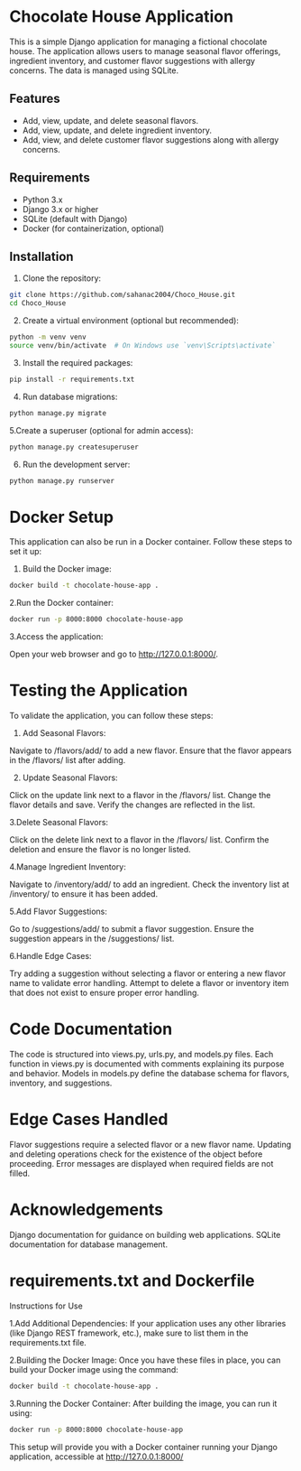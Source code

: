 # Chocolate House Application

This is a simple Django application for managing a fictional chocolate house. The application allows users to manage seasonal flavor offerings, ingredient inventory, and customer flavor suggestions with allergy concerns. The data is managed using SQLite.

## Features

- Add, view, update, and delete seasonal flavors.
- Add, view, update, and delete ingredient inventory.
- Add, view, and delete customer flavor suggestions along with allergy concerns.

## Requirements

- Python 3.x
- Django 3.x or higher
- SQLite (default with Django)
- Docker (for containerization, optional)

## Installation

1. Clone the repository:
```bash
git clone https://github.com/sahanac2004/Choco_House.git
cd Choco_House
```

2. Create a virtual environment (optional but recommended):
```bash
python -m venv venv
source venv/bin/activate  # On Windows use `venv\Scripts\activate`
```
3. Install the required packages:
```bash
pip install -r requirements.txt
```
4. Run database migrations:
```bash
python manage.py migrate
```
5.Create a superuser (optional for admin access):
```bash
python manage.py createsuperuser
```
6. Run the development server:
```bash
python manage.py runserver
```

# Docker Setup
This application can also be run in a Docker container. Follow these steps to set it up:

1. Build the Docker image:
```bash
docker build -t chocolate-house-app .
```
2.Run the Docker container:
```bash
docker run -p 8000:8000 chocolate-house-app
```
3.Access the application:

Open your web browser and go to http://127.0.0.1:8000/.

# Testing the Application
To validate the application, you can follow these steps:

  1. Add Seasonal Flavors:
  
  Navigate to /flavors/add/ to add a new flavor.
  Ensure that the flavor appears in the /flavors/ list after adding.
  
  2. Update Seasonal Flavors:
  
  Click on the update link next to a flavor in the /flavors/ list.
  Change the flavor details and save.
  Verify the changes are reflected in the list.
  
  3.Delete Seasonal Flavors:
  
  Click on the delete link next to a flavor in the /flavors/ list.
  Confirm the deletion and ensure the flavor is no longer listed.
  
  4.Manage Ingredient Inventory:
  
  Navigate to /inventory/add/ to add an ingredient.
  Check the inventory list at /inventory/ to ensure it has been added.
  
  5.Add Flavor Suggestions:
  
  Go to /suggestions/add/ to submit a flavor suggestion.
  Ensure the suggestion appears in the /suggestions/ list.
  
  6.Handle Edge Cases:
  
  Try adding a suggestion without selecting a flavor or entering a new flavor name to validate error handling.
  Attempt to delete a flavor or inventory item that does not exist to ensure proper error handling.

# Code Documentation
The code is structured into views.py, urls.py, and models.py files.
Each function in views.py is documented with comments explaining its purpose and behavior.
Models in models.py define the database schema for flavors, inventory, and suggestions.

# Edge Cases Handled
Flavor suggestions require a selected flavor or a new flavor name.
Updating and deleting operations check for the existence of the object before proceeding.
Error messages are displayed when required fields are not filled.

# Acknowledgements
Django documentation for guidance on building web applications.
SQLite documentation for database management.

# requirements.txt and Dockerfile
Instructions for Use

1.Add Additional Dependencies: If your application uses any other libraries (like Django REST framework, etc.), make sure to list them in the requirements.txt file.

2.Building the Docker Image: Once you have these files in place, you can build your Docker image using the command:
```bash
docker build -t chocolate-house-app .
```
3.Running the Docker Container: After building the image, you can run it using:
```bash
docker run -p 8000:8000 chocolate-house-app
```
This setup will provide you with a Docker container running your Django application, accessible at http://127.0.0.1:8000/
